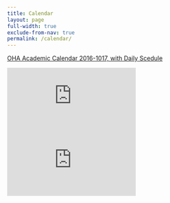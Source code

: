 ```yaml
---
title: Calendar
layout: page
full-width: true
exclude-from-nav: true
permalink: /calendar/
---
```


[OHA Academic Calendar 2016-1017, with Daily Scedule](ohministries.github.io/uploads/documents/OHACals-Academic-Daily.pdf)


<div class='embed-container desktop-calendar'>
<iframe 
src="https://calendar.google.com/calendar/embed?showTitle=0&amp;showCalendars=0&amp;mode=MONTH&amp;height=600&amp;wkst=1&amp;bgcolor=%23FFFFFF&amp;src=9vnp4b523hc7jsbue50pt5586k%40group.calendar.google.com&amp;color=%23125A12&amp;ctz=America%2FChicago" style="border-width:0" 
frameborder="0" 
scrolling="no"
></iframe>
</div>

<div class='embed-container mobile-calendar'>
<iframe 
src="https://calendar.google.com/calendar/embed?showTitle=0&amp;showPrint=0&amp;showTabs=0&amp;showCalendars=0&amp;mode=AGENDA&amp;height=600&amp;wkst=1&amp;bgcolor=%23FFFFFF&amp;src=9vnp4b523hc7jsbue50pt5586k%40group.calendar.google.com&amp;color=%23125A12&amp;ctz=America%2FChicago" 
style="border-width:0" 
frameborder="0" 
scrolling="no"></iframe>
</div>

